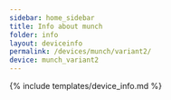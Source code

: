 ```yaml
---
sidebar: home_sidebar
title: Info about munch
folder: info
layout: deviceinfo
permalink: /devices/munch/variant2/
device: munch_variant2
---
```

{% include templates/device_info.md %}
